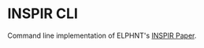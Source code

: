 # INSPIR CLI
Command line implementation of ELPHNT's [INSPIR Paper](https://elphnt.io/store/inspir-paper/).
